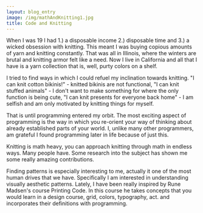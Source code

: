 ```yaml
---
layout: blog_entry
image: /img/mathAndKnitting1.jpg
title: Code and Knitting
---
```


When I was 19 I had 1.) a disposable income 2.) disposable time and 3.) a wicked obsession with knitting.  This meant I was buying copious amounts of yarn and knitting constantly. That was all in Illinois, where the winters are brutal and knitting armor felt like a need.  Now I live in California and all that I have is a yarn collection that is, well, purty colors on a shelf.

I tried to find ways in which I could refuel my inclination towards knitting.  "I can knit cotton bikinis!" - knitted bikinis are not functional, "I can knit stuffed animals" - I don't want to make something for where the only function is being cute, "I can knit presents for everyone back home" - I am selfish and am only motivated by knitting things for myself. 

That is until programming entered my orbit. The most exciting aspect of programming is the way in which you re-orient your way of thinking about already established parts of your world.  I, unlike many other programmers, am grateful I found programming later in life because of just this.  

Knitting is math heavy, you can approach knitting through math in endless ways. Many people have. Some research into the subject has shown me some really amazing contributions. 

Finding patterns is especially interesting to me, actually it one of the most human drives that we have.  Specifically I am interested in understanding visually aesthetic patterns.  Lately, I have been really inspired by Rune Madsen's course Printing Code.  In this course he takes concepts that you would learn in a design course, grid, colors, typography, act. and incorporates their definitions with programming.  